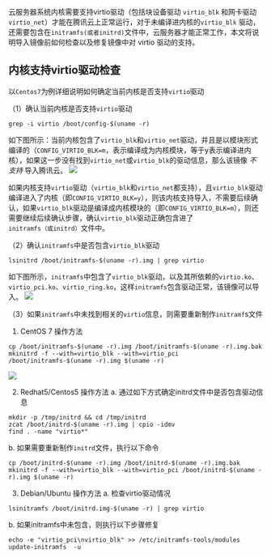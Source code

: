 云服务器系统内核需要支持virtio驱动（包括块设备驱动 `virtio_blk` 和网卡驱动 `virtio_net`）才能在腾讯云上正常运行，对于未编译进内核的`virtio_blk` 驱动，还需要包含在`initramfs(或者initrd)`文件中，云服务器才能正常工作，本文将说明导入镜像前如何检查以及修复镜像中对 virtio 驱动的支持。

## 内核支持virtio驱动检查
以`Centos7`为例详细说明如何确定当前内核是否支持`virtio`驱动

（1）确认当前内核是否支持`virtio`驱动
```
grep -i virtio /boot/config-$(uname -r)
```
如下图所示：当前内核包含了`virtio_blk`和`virtio_net`驱动，并且是以模块形式编译的（`CONFIG_VIRTIO_BLK=m`，表示编译成为内核模块，等于y表示编译进内核），如果这一步没有找到`virtio_net`或`virtio_blk`的驱动信息，那么该镜像 *不支持* 导入腾讯云。
![](https://mc.qcloudimg.com/static/img/4f4c1b835ccc8a344c20fdf34183b48f/image.png)

如果内核支持`virtio`驱动（`virtio_blk`和`virtio_net`都支持），且`virtio_blk`驱动编译进入了内核（即`CONFIG_VIRTIO_BLK=y`），则该内核支持导入，不需要后续确认，如果`virtio_blk`驱动是编译成内核模块的（即`CONFIG_VIRTIO_BLK=m`），则还需要继续后续确认步骤，确认`virtio_blk`驱动正确包含进了`initramfs（或initrd）`文件中。

（2）确认`initramfs`中是否包含`virtio_blk`驱动
```
lsinitrd /boot/initramfs-$(uname -r).img | grep virtio
```
如下图所示，`initramfs`中包含了`virtio_blk`驱动，以及其所依赖的`virtio.ko`、`virtio_pci.ko`、`virtio_ring.ko`，这样`initramfs`包含驱动正常，该镜像可以导入。
![](https://mc.qcloudimg.com/static/img/4bac7c12a585eea3cdbd4b27c6a8caa6/image.png)

（3）如果`initramfs`中未找到相关的`virtio`信息，则需要重新制作`initramf`s文件

1) CentOS 7 操作方法
```
cp /boot/initramfs-$(uname -r).img /boot/initramfs-$(uname -r).img.bak
mkinitrd -f --with=virtio_blk --with=virtio_pci /boot/initramfs-$(uname -r).img $(uname -r)
```
![](https://mc.qcloudimg.com/static/img/559c71e11c197ea620a035b0ddd443cf/image.png)

2) Redhat5/Centos5 操作方法
a. 通过如下方式确定initrd文件中是否包含驱动信息
```
mkdir -p /tmp/initrd && cd /tmp/initrd
zcat /boot/initrd-$(uname -r).img | cpio -idmv
find . -name "virtio*"
```

b. 如果需要重新制作`initrd`文件，执行以下命令
```
cp /boot/initrd-$(uname -r).img /boot/initrd-$(uname -r).img.bak
mkinitrd -f --with=virtio_blk --with=virtio_pci /boot/initrd-$(uname -r).img $(uname -r)
```

3) Debian/Ubuntu 操作方法
a. 检查virtio驱动情况
```
lsinitramfs /boot/initrd.img-$(uname -r) | grep virtio
```
b. 如果initramfs中未包含，则执行以下步骤修复
```
echo -e "virtio_pci\nvirtio_blk" >> /etc/initramfs-tools/modules
update-initramfs  -u
```
